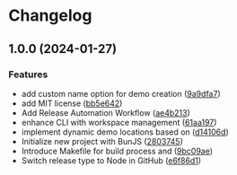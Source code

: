 # Changelog

## 1.0.0 (2024-01-27)


### Features

* add custom name option for demo creation ([9a9dfa7](https://github.com/JonDotsoy/demo/commit/9a9dfa79cf9e248abac54b72a1385171de81067c))
* add MIT license ([bb5e642](https://github.com/JonDotsoy/demo/commit/bb5e6420efb3d8e77661a01eb0dfe7d4959d1156))
* Add Release Automation Workflow ([ae4b213](https://github.com/JonDotsoy/demo/commit/ae4b213d4dd773ef339052a41e0fb65adc247acc))
* enhance CLI with workspace management ([61aa197](https://github.com/JonDotsoy/demo/commit/61aa1978cb127229645f05ee221da9c664db7432))
* implement dynamic demo locations based on ([d14106d](https://github.com/JonDotsoy/demo/commit/d14106d1699d69bfe8ef254e12e66b442bbccfd8))
* Initialize new project with BunJS ([2803745](https://github.com/JonDotsoy/demo/commit/2803745f7d314bf44a9af3118bfcc6557e80c6c0))
* Introduce Makefile for build process and ([9bc09ae](https://github.com/JonDotsoy/demo/commit/9bc09ae0bb93151e1d35d45e6e489e46dcaf7ccf))
* Switch release type to Node in GitHub ([e6f86d1](https://github.com/JonDotsoy/demo/commit/e6f86d10e06b98fcc71996c8034df02861a1c20a))
